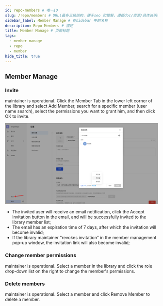 ```yaml
---
id: repo-members # 唯一ID
slug: /repo/members # URL(最多三级结构，便于seo 和理解，遵循doc/资源/具体说明项 的原则)
sidebar_label: Member Manage # 在sidebar 中的名称
description: Repo Members # 描述
title: Member Manage # 页面标题
tags:
  - member manage
  - repo
  - member
hide_title: true
---
```


## Member Manage

### Invite

maintainer is operational. Click the Member Tab in the lower left corner of the library and select Add Member, search for a specific member (user name search), select the permissions you want to grant him, and then click OK to invite.

![图片](./img/02.png)

- The invited user will receive an email notification, click the Accept Invitation button in the email, and will be successfully invited to the library member list;
- The email has an expiration time of 7 days, after which the invitation will become invalid;
- If the library maintainer "revokes invitation" in the member management pop-up window, the invitation link will also become invalid;

### Change member permissions

maintainer is operational. Select a member in the library and click the role drop-down list on the right to change the member's permissions.

### Delete members

maintainer is operational. Select a member and click Remove Member to delete a member.
